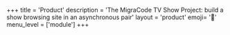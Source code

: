 +++
title = 'Product'
description = 'The MigraCode TV Show Project: build a show browsing site in an asynchronous pair'
layout = 'product'
emoji= '🎁'
menu_level = ['module']
+++
